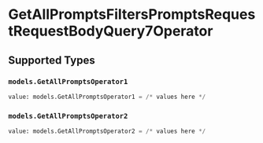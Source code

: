 # GetAllPromptsFiltersPromptsRequestRequestBodyQuery7Operator


## Supported Types

### `models.GetAllPromptsOperator1`

```python
value: models.GetAllPromptsOperator1 = /* values here */
```

### `models.GetAllPromptsOperator2`

```python
value: models.GetAllPromptsOperator2 = /* values here */
```

